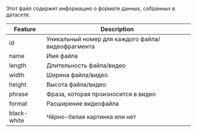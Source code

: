 Этот файл содержит информацию о формате данных, собранных в датасете.

| Feature | Description |
| ------- | ----------- |
| id | Уникальный номер для каждого файла/видеофрагмента |
| name | Имя файла |
| length | Длительность файла/видео |
| width | Ширина файла/видео |
| height | Высота файла/видео |
| phrase | Фраза, которая произносится в видео |
| format | Расширение видеофайла |
| black-white | Чёрно-белая картинка или нет |
